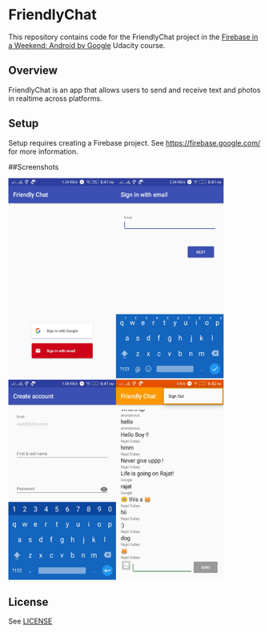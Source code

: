 # FriendlyChat

This repository contains code for the FriendlyChat project in the [Firebase in a Weekend: Android by Google](https://www.udacity.com/course/firebase-in-a-weekend-by-google-android--ud0352) Udacity course.

## Overview

FriendlyChat is an app that allows users to send and receive text and photos in realtime across platforms.

## Setup

Setup requires creating a Firebase project. See https://firebase.google.com/ for more information.

##Screenshots

<img src="https://github.com/rajatdb/FirebaseChatApp/blob/master/Screenshot_2017-05-15-18-41-04-958.jpeg" alt="Screenshot1" width="215" height="400"><img src="https://github.com/rajatdb/FirebaseChatApp/blob/master/Screenshot_2017-05-15-18-41-09-143.jpeg" alt="Screenshot2" width="215" height="400"><img src="https://github.com/rajatdb/FirebaseChatApp/blob/master/Screenshot_2017-05-15-18-41-30-846.jpeg" alt="Screenshot3" width="215" height="400"><img src="https://github.com/rajatdb/FirebaseChatApp/blob/master/Screenshot_2017-05-15-18-42-12-615.jpeg" alt="Screenshot4" width="215" height="400">

## License
See [LICENSE](LICENSE)
